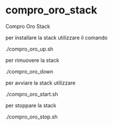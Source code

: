 # compro_oro_stack
Compro Oro Stack

per installare la stack utilizzare il comando 

./compro_oro_up.sh

per rimuovere la stack 

./compro_oro_down 

per avviare la stack utilizzare

./compro_oro_start.sh

per stoppare la stack 

./compro_oro_stop.sh



